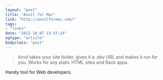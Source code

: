 ```yaml
---
layout: "post"
title: "Anvil for Mac"
link: "http://anvilformac.com/"
tags: 
- "links"
date: "2012-10-07 13:37:14"
ogtype: "article"
bodyclass: "post"
---
```


> Anvil takes your site folder, gives it a .dev URL and makes it run for you. Works for any static HTML sites and Rack apps.

Handy tool for Web developers.